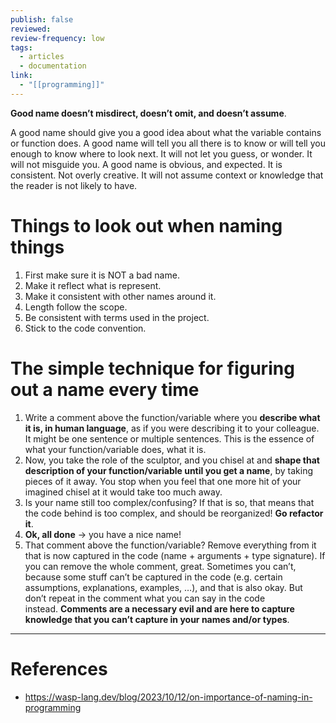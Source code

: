 ```yaml
---
publish: false
reviewed: 
review-frequency: low
tags:
  - articles
  - documentation
link:
  - "[[programming]]"
---
```

**Good name doesn’t misdirect, doesn’t omit, and doesn’t assume**.

A good name should give you a good idea about what the variable contains or function does. A good name will tell you all there is to know or will tell you enough to know where to look next. It will not let you guess, or wonder. It will not misguide you. A good name is obvious, and expected. It is consistent. Not overly creative. It will not assume context or knowledge that the reader is not likely to have.
# Things to look out when naming things
1. First make sure it is NOT a bad name.
2. Make it reflect what is represent.
3. Make it consistent with other names around it.
4. Length follow the scope.
5. Be consistent with terms used in the project.
6. Stick to the code convention.

# The simple technique for figuring out a name every time
1. Write a comment above the function/variable where you **describe what it is, in human language**, as if you were describing it to your colleague. It might be one sentence or multiple sentences. This is the essence of what your function/variable does, what it is.
2. Now, you take the role of the sculptor, and you chisel at and **shape that description of your function/variable until you get a name**, by taking pieces of it away. You stop when you feel that one more hit of your imagined chisel at it would take too much away.
3. Is your name still too complex/confusing? If that is so, that means that the code behind is too complex, and should be reorganized! **Go refactor it**.
4. **Ok, all done** → you have a nice name!
5. That comment above the function/variable? Remove everything from it that is now captured in the code (name + arguments + type signature). If you can remove the whole comment, great. Sometimes you can’t, because some stuff can’t be captured in the code (e.g. certain assumptions, explanations, examples, …), and that is also okay. But don’t repeat in the comment what you can say in the code instead. **Comments are a necessary evil and are here to capture knowledge that you can’t capture in your names and/or types**.

---
# References
- https://wasp-lang.dev/blog/2023/10/12/on-importance-of-naming-in-programming